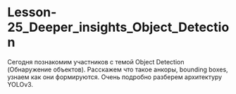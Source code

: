 # Lesson-25_Deeper_insights_Object_Detection

Сегодня познакомим участников с темой Object Detection (Обнаружение объектов). 
Расскажем что такое анкоры, bounding boxes, узнаем как они формируются. 
Очень подробно разберем архитектуру YOLOv3.
